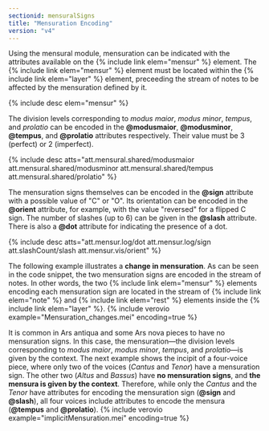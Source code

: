 ```yaml
---
sectionid: mensuralSigns
title: "Mensuration Encoding"
version: "v4"
---
```


Using the mensural module, mensuration can be indicated with the attributes available on the {% include link elem="mensur" %} element. The {% include link elem="mensur" %} element must be located within the {% include link elem="layer" %} element, preceeding the stream of notes to be affected by the mensuration defined by it.

{% include desc elem="mensur" %}

The division levels corresponding to *modus maior*, *modus minor*, *tempus*, and *prolatio* can be encoded in the **@modusmaior**, **@modusminor**, **@tempus**, and **@prolatio** attributes respectively. Their value must be 3 (perfect) or 2 (imperfect).

{% include desc atts="att.mensural.shared/modusmaior att.mensural.shared/modusminor att.mensural.shared/tempus att.mensural.shared/prolatio" %}

The mensuration signs themselves can be encoded in the **@sign** attribute with a possible value of "C" or "O". Its orientation can be encoded in the **@orient** attribute, for example, with the value "reversed" for a flipped C sign. The number of slashes (up to 6) can be given in the **@slash** attribute. There is also a **@dot** attribute for indicating the presence of a dot.

{% include desc atts="att.mensur.log/dot att.mensur.log/sign att.slashCount/slash att.mensur.vis/orient" %}

<!-- In the first two attributes, the 'att.mensur.log' has to be changed into 'att.mensur.vis' once the changes in the schema regarding the encoding of the mensuration signs in the visual domain gets accepted -->

The following example illustrates a **change in mensuration**. As can be seen in the code snippet, the two mensuration signs are encoded in the stream of notes. In other words, the two {% include link elem="mensur" %} elements encoding each mensuration sign are located in the stream of {% include link elem="note" %} and {% include link elem="rest" %} elements inside the {% include link elem="layer" %}.
{% include verovio example="Mensuration_changes.mei" encoding=true %}

It is common in Ars antiqua and some Ars nova pieces to have no mensuration signs. In this case, the mensuration—the division levels corresponding to *modus maior*, *modus minor*, *tempus*, and *prolatio*—is given by the context. The next example shows the incipit of a four-voice piece, where only two of the voices (*Cantus* and *Tenor*) have a mensuration sign. The other two (*Altus* and *Bassus*) have **no mensuration signs**, and **the mensura is given by the context**. Therefore, while only the *Cantus* and the *Tenor* have attributes for encoding the mensuration sign (**@sign** and **@slash**), all four voices include attributes to encode the mensura (**@tempus** and **@prolatio**).
{% include verovio example="implicitMensuration.mei" encoding=true %}
